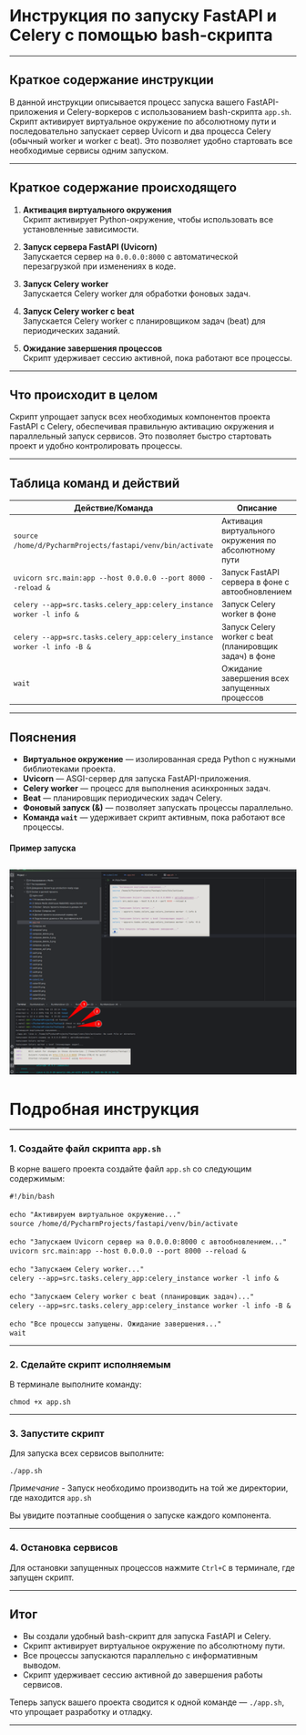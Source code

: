 # Инструкция по запуску FastAPI и Celery с помощью bash-скрипта

---

## Краткое содержание инструкции

В данной инструкции описывается процесс запуска вашего FastAPI-приложения и Celery-воркеров с использованием
bash-скрипта `app.sh`. Скрипт активирует виртуальное окружение по абсолютному пути и последовательно запускает сервер
Uvicorn и два процесса Celery (обычный worker и worker с beat). Это позволяет удобно стартовать все необходимые сервисы
одним запуском.

---

## Краткое содержание происходящего

1. **Активация виртуального окружения**  
   Скрипт активирует Python-окружение, чтобы использовать все установленные зависимости.

2. **Запуск сервера FastAPI (Uvicorn)**  
   Запускается сервер на `0.0.0.0:8000` с автоматической перезагрузкой при изменениях в коде.

3. **Запуск Celery worker**  
   Запускается Celery worker для обработки фоновых задач.

4. **Запуск Celery worker с beat**  
   Запускается Celery worker с планировщиком задач (beat) для периодических заданий.

5. **Ожидание завершения процессов**  
   Скрипт удерживает сессию активной, пока работают все процессы.

---

## Что происходит в целом

Скрипт упрощает запуск всех необходимых компонентов проекта FastAPI с Celery, обеспечивая правильную активацию окружения
и параллельный запуск сервисов. Это позволяет быстро стартовать проект и удобно контролировать процессы.

---

## Таблица команд и действий

| Действие/Команда                                                        | Описание                                               |
|-------------------------------------------------------------------------|--------------------------------------------------------|
| `source /home/d/PycharmProjects/fastapi/venv/bin/activate`              | Активация виртуального окружения по абсолютному пути   |
| `uvicorn src.main:app --host 0.0.0.0 --port 8000 --reload &`            | Запуск FastAPI сервера в фоне с автообновлением        |
| `celery --app=src.tasks.celery_app:celery_instance worker -l info &`    | Запуск Celery worker в фоне                            |
| `celery --app=src.tasks.celery_app:celery_instance worker -l info -B &` | Запуск Celery worker с beat (планировщик задач) в фоне |
| `wait`                                                                  | Ожидание завершения всех запущенных процессов          |

---

## Пояснения

- **Виртуальное окружение** — изолированная среда Python с нужными библиотеками проекта.
- **Uvicorn** — ASGI-сервер для запуска FastAPI-приложения.
- **Celery worker** — процесс для выполнения асинхронных задач.
- **Beat** — планировщик периодических задач Celery.
- **Фоновый запуск (&)** — позволяет запускать процессы параллельно.
- **Команда `wait`** — удерживает скрипт активным, пока работают все процессы.

#### Пример запуска

![Dbeaver](/9%20Docker%20и%20деплой%20проекта/app_bash_script.png)
---

# Подробная инструкция

---

### 1. Создайте файл скрипта `app.sh`

В корне вашего проекта создайте файл `app.sh` со следующим содержимым:

```text
#!/bin/bash

echo "Активируем виртуальное окружение..."
source /home/d/PycharmProjects/fastapi/venv/bin/activate

echo "Запускаем Uvicorn сервер на 0.0.0.0:8000 с автообновлением..."
uvicorn src.main:app --host 0.0.0.0 --port 8000 --reload &

echo "Запускаем Celery worker..."
celery --app=src.tasks.celery_app:celery_instance worker -l info &

echo "Запускаем Celery worker с beat (планировщик задач)..."
celery --app=src.tasks.celery_app:celery_instance worker -l info -B &

echo "Все процессы запущены. Ожидание завершения..."
wait
```

---

### 2. Сделайте скрипт исполняемым

В терминале выполните команду:

```shell
chmod +x app.sh
```

---

### 3. Запустите скрипт

Для запуска всех сервисов выполните:

```shell
./app.sh
```

*Примечание* - Запуск необходимо производить на той же директории, где находится `app.sh`

Вы увидите поэтапные сообщения о запуске каждого компонента.

---

### 4. Остановка сервисов

Для остановки запущенных процессов нажмите `Ctrl+C` в терминале, где запущен скрипт.

---

## Итог

- Вы создали удобный bash-скрипт для запуска FastAPI и Celery.
- Скрипт активирует виртуальное окружение по абсолютному пути.
- Все процессы запускаются параллельно с информативным выводом.
- Скрипт удерживает сессию активной до завершения работы сервисов.

Теперь запуск вашего проекта сводится к одной команде — `./app.sh`, что упрощает разработку и отладку.

---
